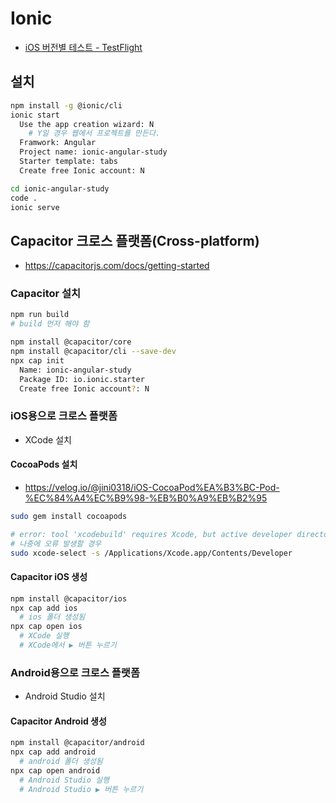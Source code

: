 # Ionic
* [iOS 버전별 테스트 - TestFlight](https://developer.apple.com/kr/testflight)

## 설치
```sh
npm install -g @ionic/cli
ionic start
  Use the app creation wizard: N
    # Y일 경우 웹에서 프로젝트를 만든다.
  Framwork: Angular
  Project name: ionic-angular-study
  Starter template: tabs
  Create free Ionic account: N

cd ionic-angular-study
code .
ionic serve
```

## Capacitor 크로스 플랫폼(Cross-platform)
* https://capacitorjs.com/docs/getting-started

### Capacitor 설치
```sh
npm run build
# build 먼저 해야 함
```
```sh
npm install @capacitor/core
npm install @capacitor/cli --save-dev
npx cap init
  Name: ionic-angular-study
  Package ID: io.ionic.starter
  Create free Ionic account?: N
```

### iOS용으로 크로스 플랫폼
* XCode 설치

#### CocoaPods 설치
* https://velog.io/@jini0318/iOS-CocoaPod%EA%B3%BC-Pod-%EC%84%A4%EC%B9%98-%EB%B0%A9%EB%B2%95
```sh
sudo gem install cocoapods

# error: tool 'xcodebuild' requires Xcode, but active developer directory '/Library/Developer/CommandLineTools' is a command line tools instance
# 나중에 오류 발생할 경우
sudo xcode-select -s /Applications/Xcode.app/Contents/Developer
```

#### Capacitor iOS 생성
```sh
npm install @capacitor/ios
npx cap add ios
  # ios 폴더 생성됨
npx cap open ios
  # XCode 실행
  # XCode에서 ▶ 버튼 누르기
```

### Android용으로 크로스 플랫폼
* Android Studio 설치

#### Capacitor Android 생성
```sh
npm install @capacitor/android
npx cap add android
  # android 폴더 생성됨
npx cap open android
  # Android Studio 실행
  # Android Studio ▶ 버튼 누르기
```

